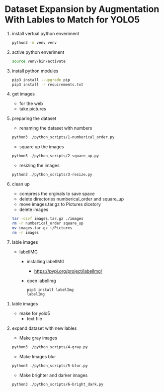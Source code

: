 # Dataset  Expansion by Augmentation  With Lables to Match for YOLO5

1. install vertual python enveriment
     ```bash
    python3 -m venv venv
    ```
1.  active python enveriment
    ```bash
    source venv/bin/activate
    ```
1. install python modules
    ```bash
    pip3 install --upgrade pip
    pip3 install -r requirements.txt
    ```
    
1.  get images
    * for the web
    * take pictures
1. preparing the dataset
    * renaming the dataset with numbers
    ```bash
    python3 ./python_scripts/1-numberical_order.py
    ```
    * square up the images
    ```bash
    python3 ./python_scripts/2-square_up.py
    ```
    * resizing the images
    ```bash
    python3 ./python_scripts/3-resize.py
    ```
1. clean up
    *  compress the orginals to save space 
    * delete directories numberical_order and square_up
    * move images.tar.gz to Pictures dicetory
    *  delete images
    ```bash
    tar -czvf images.tar.gz ./images
    rm -r numberical_order square_up
    mv images.tar.gz ~/Pictures
    rm -r images 
    ```
1. lable images
    * labelIMG
        * installing labelIMG
            * https://pypi.org/project/labelImg/
        * open labelImg 

            ``` bash
            pip3 install labelImg 
            labelImg
            ```
<!-- make screenshot labvelIMG open -->
1. lable images
    * make for yolo5 
        * text file
        
2.  expand dataset with new lables
    * Make gray images
    ```bash
    python3 ./python_scripts/4-gray.py
    ```
    * Make Images blur
    ```bash
    python3 ./python_scripts/5-blur.py
    ```

    * Make brighter and darker images
    ```bash
    python3 ./python_scripts/6-bright_dark.py 
    ```



